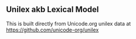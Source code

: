 Unilex akb Lexical Model
----------------------

This is built directly from Unicode.org unilex data at
https://github.com/unicode-org/unilex
